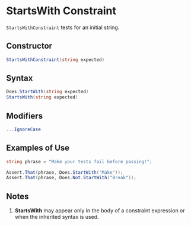 # StartsWith Constraint

`StartsWithConstraint` tests for an initial string.

## Constructor

```csharp
StartsWithConstraint(string expected)
```

## Syntax

```csharp
Does.StartWith(string expected)
StartsWith(string expected)
```

## Modifiers

```csharp
...IgnoreCase
```

## Examples of Use

```csharp
string phrase = "Make your tests fail before passing!";

Assert.That(phrase, Does.StartWith("Make"));
Assert.That(phrase, Does.Not.StartWith("Break"));
```

## Notes

1. **StartsWith** may appear only in the body of a constraint
   expression or when the inherited syntax is used.
